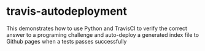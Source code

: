 # travis-autodeployment
This demonstrates how to use Python and TravisCI to verify the correct answer to a programing challenge and auto-deploy a generated index file to Github pages when a tests passes successfully
